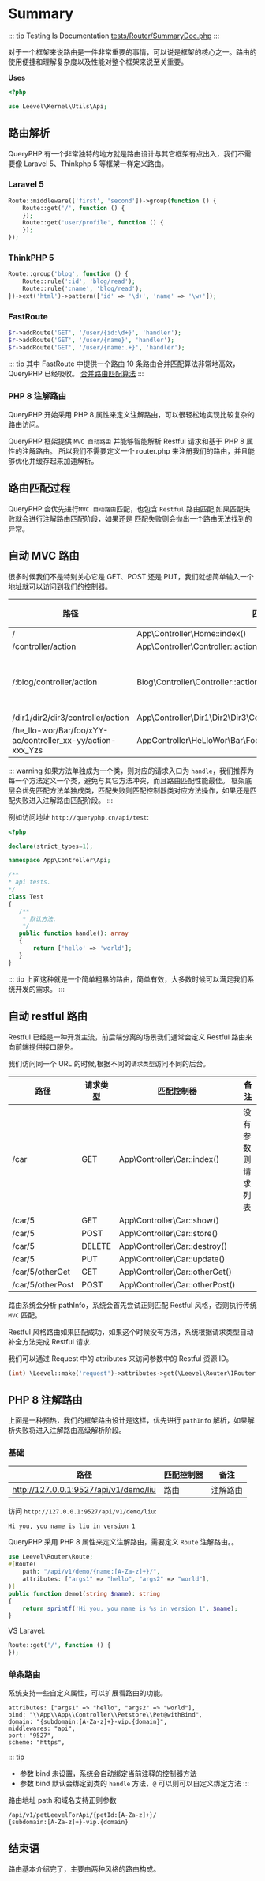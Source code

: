 # Summary

::: tip Testing Is Documentation
[tests/Router/SummaryDoc.php](https://github.com/hunzhiwange/framework/blob/master/tests/Router/SummaryDoc.php)
:::

对于一个框架来说路由是一件非常重要的事情，可以说是框架的核心之一。路由的使用便捷和理解复杂度以及性能对整个框架来说至关重要。

**Uses**

``` php
<?php

use Leevel\Kernel\Utils\Api;
```

## 路由解析

QueryPHP 有一个非常独特的地方就是路由设计与其它框架有点出入，我们不需要像 Laravel 5、Thinkphp 5 等框架一样定义路由。

### Laravel 5

``` php
Route::middleware(['first', 'second'])->group(function () {
    Route::get('/', function () {
    });
    Route::get('user/profile', function () {
    });
});
```

### ThinkPHP 5

``` php
Route::group('blog', function () {
    Route::rule(':id', 'blog/read');
    Route::rule(':name', 'blog/read');
})->ext('html')->pattern(['id' => '\d+', 'name' => '\w+']);
```

### FastRoute

``` php
$r->addRoute('GET', '/user/{id:\d+}', 'handler');
$r->addRoute('GET', '/user/{name}', 'handler');
$r->addRoute('GET', '/user/{name:.+}', 'handler');
```

::: tip
其中 FastRoute 中提供一个路由 10 条路由合并匹配算法非常地高效，QueryPHP 已经吸收。 [合并路由匹配算法](http://nikic.github.io/2014/02/18/Fast-request-routing-using-regular-expressions.html)
:::

### PHP 8 注解路由

QueryPHP 开始采用 PHP 8 属性来定义注解路由，可以很轻松地实现比较复杂的路由访问。

QueryPHP 框架提供 `MVC 自动路由` 并能够智能解析 Restful 请求和基于 PHP 8 属性的注解路由。
所以我们不需要定义一个 router.php 来注册我们的路由，并且能够优化并缓存起来加速解析。

## 路由匹配过程

QueryPHP 会优先进行`MVC 自动路由`匹配，也包含 `Restful` 路由匹配,如果匹配失败就会进行注解路由匹配阶段，如果还是
匹配失败则会抛出一个路由无法找到的异常。

## 自动 MVC 路由

很多时候我们不是特别关心它是 GET、POST 还是 PUT，我们就想简单输入一个地址就可以访问到我们的控制器。

路径  |  匹配控制器 |  备注
--|---|--
/  | App\Controller\Home::index()  |
/controller/action  | App\Controller\Controller::action()  |
/:blog/controller/action | Blog\Controller\Controller::action()  |  `:` 表示应用
/dir1/dir2/dir3/controller/action |  App\Controller\Dir1\Dir2\Dir3\Controller::action() |
/he_llo-wor/Bar/foo/xYY-ac/controller_xx-yy/action-xxx_Yzs  | AppController\HeLloWor\Bar\Foo\XYYAc\ControllerXxYy::actionXxxYzs()  |

::: warning
如果方法单独成为一个类，则对应的请求入口为 `handle`，我们推荐为每一个方法定义一个类，避免与其它方法冲突，而且路由匹配性能最佳。
框架底层会优先匹配方法单独成类，匹配失败则匹配控制器类对应方法操作，如果还是匹配失败进入注解路由匹配阶段。
:::

例如访问地址 `http://queryphp.cn/api/test`:

``` php
<?php

declare(strict_types=1);

namespace App\Controller\Api;

/**
* api tests.
*/
class Test
{
   /**
    * 默认方法.
    */
   public function handle(): array
   {
       return ['hello' => 'world'];
   }
}
```

::: tip
上面这种就是一个简单粗暴的路由，简单有效，大多数时候可以满足我们系统开发的需求。
:::

## 自动 restful 路由

Restful 已经是一种开发主流，前后端分离的场景我们通常会定义 Restful 路由来向前端提供接口服务。

我们访问同一个 URL 的时候,根据不同的`请求类型`访问不同的后台。

路径 | 请求类型 |  匹配控制器 |  备注
--     | ---    | ---                               |--
/car   | GET    | App\Controller\Car::index()   | 没有参数则请求列表
/car/5 | GET    | App\Controller\Car::show()    |
/car/5 | POST   | App\Controller\Car::store()   |
/car/5 | DELETE | App\Controller\Car::destroy() |
/car/5 | PUT    | App\Controller\Car::update()  |
/car/5/otherGet | GET    | App\Controller\Car::otherGet()  |
/car/5/otherPost | POST    | App\Controller\Car::otherPost()  |

路由系统会分析 pathInfo，系统会首先尝试正则匹配 Restful 风格，否则执行传统 `MVC` 匹配。

Restful 风格路由如果匹配成功，如果这个时候没有方法，系统根据请求类型自动补全方法完成 Restful 请求.

我们可以通过 Request 中的 attributes 来访问参数中的 Restful 资源 ID。

``` php
(int) \Leevel::make('request')->attributes->get(\Leevel\Router\IRouter::RESTFUL_ID);
```

## PHP 8 注解路由

上面是一种预热，我们的框架路由设计是这样，优先进行 `pathInfo` 解析，如果解析失败将进入注解路由高级解析阶段。

### 基础

路径  |  匹配控制器 |  备注
--|---|--
http://127.0.0.1:9527/api/v1/demo/liu | 路由  | 注解路由

访问 `http://127.0.0.1:9527/api/v1/demo/liu`:

```
Hi you, you name is liu in version 1
```

QueryPHP 采用 PHP 8 属性来定义注解路由，需要定义 `Route` 注解路由。。

``` php
use Leevel\Router\Route;
#[Route(
    path: "/api/v1/demo/{name:[A-Za-z]+}/",
    attributes: ["args1" => "hello", "args2" => "world"],
)]
public function demo1(string $name): string
{
    return sprintf('Hi you, you name is %s in version 1', $name);
}
```

VS Laravel:

``` php
Route::get('/', function () {
});
```

### 单条路由

系统支持一些自定义属性，可以扩展看路由的功能。

```
attributes: ["args1" => "hello", "args2" => "world"],
bind: "\\App\\App\\Controller\\Petstore\\Pet@withBind",
domain: "{subdomain:[A-Za-z]+}-vip.{domain}",
middlewares: "api",
port: "9527",
scheme: "https",
```

::: tip
 * 参数 bind 未设置，系统会自动绑定当前注释的控制器方法
 * 参数 bind 默认会绑定到类的 `handle` 方法，`@` 可以则可以自定义绑定方法
:::

路由地址 path 和域名支持正则参数

```
/api/v1/petLeevelForApi/{petId:[A-Za-z]+}/
{subdomain:[A-Za-z]+}-vip.{domain}
```

## 结束语

路由基本介绍完了，主要由两种风格的路由构成。